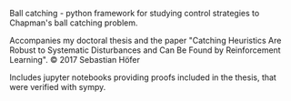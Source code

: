 Ball catching - python framework for studying control strategies to Chapman's ball catching problem.

Accompanies my doctoral thesis and the paper "Catching Heuristics Are Robust to Systematic Disturbances and Can Be Found by Reinforcement Learning".
&copy; 2017 Sebastian Höfer

Includes jupyter notebooks providing proofs included in the thesis, that were verified with sympy.
